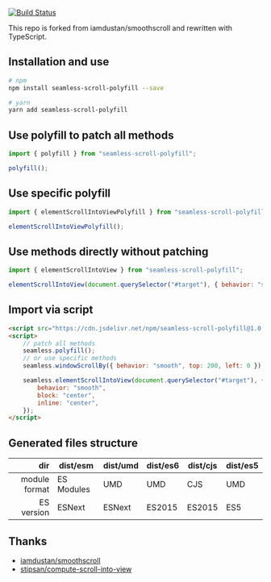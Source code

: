[![Build Status](https://travis-ci.org/magic-akari/seamless-scroll-polyfill.svg?branch=master)](https://travis-ci.org/magic-akari/seamless-scroll-polyfill)

This repo is forked from iamdustan/smoothscroll and rewritten with TypeScript.

## Installation and use

```sh
# npm
npm install seamless-scroll-polyfill --save

# yarn
yarn add seamless-scroll-polyfill
```

## Use polyfill to patch all methods

```js
import { polyfill } from "seamless-scroll-polyfill";

polyfill();
```

## Use specific polyfill

```js
import { elementScrollIntoViewPolyfill } from "seamless-scroll-polyfill";

elementScrollIntoViewPolyfill();
```

## Use methods directly without patching

```js
import { elementScrollIntoView } from "seamless-scroll-polyfill";

elementScrollIntoView(document.querySelector("#target"), { behavior: "smooth", block: "center", inline: "center" });
```

## Import via script

```html
<script src="https://cdn.jsdelivr.net/npm/seamless-scroll-polyfill@1.0.0/dist/es5/seamless.js"></script>
<script>
    // patch all methods
    seamless.polyfill();
    // or use specific methods
    seamless.windowScrollBy({ behavior: "smooth", top: 200, left: 0 });

    seamless.elementScrollIntoView(document.querySelector("#target"), {
        behavior: "smooth",
        block: "center",
        inline: "center",
    });
</script>
```

## Generated files structure

|           dir | dist/esm   | dist/umd | dist/es6 | dist/cjs | dist/es5 |
| ------------: | ---------- | -------- | -------- | -------- | -------- |
| module format | ES Modules | UMD      | UMD      | CJS      | UMD      |
|    ES version | ESNext     | ESNext   | ES2015   | ES2015   | ES5      |

## Thanks

-   [iamdustan/smoothscroll](https://github.com/iamdustan/smoothscroll)
-   [stipsan/compute-scroll-into-view](https://github.com/stipsan/compute-scroll-into-view)
